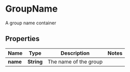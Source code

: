 

# GroupName

A group name container
## Properties

Name | Type | Description | Notes
------------ | ------------- | ------------- | -------------
**name** | **String** | The name of the group | 




